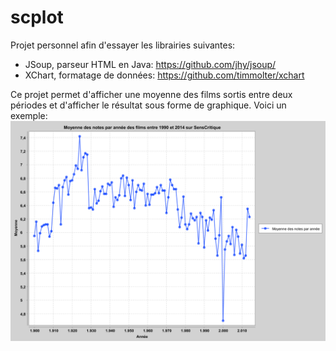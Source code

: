 # scplot
Projet personnel afin d'essayer les librairies suivantes:
- JSoup, parseur HTML en Java: https://github.com/jhy/jsoup/
- XChart, formatage de données: https://github.com/timmolter/xchart

Ce projet permet d'afficher une moyenne des films sortis entre deux périodes et d'afficher le résultat sous forme de graphique. Voici un exemple:
![Graphique d'exemple](https://raw.githubusercontent.com/MauricioFabian/scplot/master/Sample_Chart_300_DPI.png)

